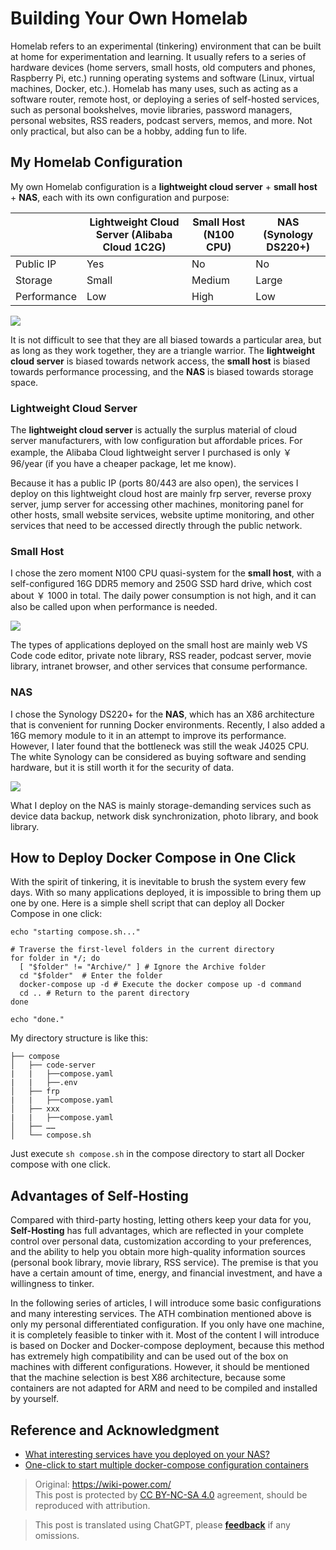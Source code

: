 # Building Your Own Homelab

Homelab refers to an experimental (tinkering) environment that can be built at home for experimentation and learning. It usually refers to a series of hardware devices (home servers, small hosts, old computers and phones, Raspberry Pi, etc.) running operating systems and software (Linux, virtual machines, Docker, etc.). Homelab has many uses, such as acting as a software router, remote host, or deploying a series of self-hosted services, such as personal bookshelves, movie libraries, password managers, personal websites, RSS readers, podcast servers, memos, and more. Not only practical, but also can be a hobby, adding fun to life.

## My Homelab Configuration

My own Homelab configuration is a **lightweight cloud server** + **small host** + **NAS**, each with its own configuration and purpose:

|             | Lightweight Cloud Server (Alibaba Cloud 1C2G) | Small Host (N100 CPU) | NAS (Synology DS220+) |
| ----------- | --------------------------------------------- | --------------------- | --------------------- |
| Public IP   | Yes                                           | No                    | No                    |
| Storage     | Small                                         | Medium                | Large                 |
| Performance | Low                                           | High                  | Low                   |

![](https://wiki-media-1253965369.cos.ap-guangzhou.myqcloud.com/img/202304130031463.png)

It is not difficult to see that they are all biased towards a particular area, but as long as they work together, they are a triangle warrior. The **lightweight cloud server** is biased towards network access, the **small host** is biased towards performance processing, and the **NAS** is biased towards storage space.

### Lightweight Cloud Server

The **lightweight cloud server** is actually the surplus material of cloud server manufacturers, with low configuration but affordable prices. For example, the Alibaba Cloud lightweight server I purchased is only ￥ 96/year (if you have a cheaper package, let me know).

Because it has a public IP (ports 80/443 are also open), the services I deploy on this lightweight cloud host are mainly frp server, reverse proxy server, jump server for accessing other machines, monitoring panel for other hosts, small website services, website uptime monitoring, and other services that need to be accessed directly through the public network.

### Small Host

I chose the zero moment N100 CPU quasi-system for the **small host**, with a self-configured 16G DDR5 memory and 250G SSD hard drive, which cost about ￥ 1000 in total. The daily power consumption is not high, and it can also be called upon when performance is needed.

![](https://wiki-media-1253965369.cos.ap-guangzhou.myqcloud.com/img/202304130043744.png)

The types of applications deployed on the small host are mainly web VS Code code editor, private note library, RSS reader, podcast server, movie library, intranet browser, and other services that consume performance.

### NAS

I chose the Synology DS220+ for the **NAS**, which has an X86 architecture that is convenient for running Docker environments. Recently, I also added a 16G memory module to it in an attempt to improve its performance. However, I later found that the bottleneck was still the weak J4025 CPU. The white Synology can be considered as buying software and sending hardware, but it is still worth it for the security of data.

![](https://wiki-media-1253965369.cos.ap-guangzhou.myqcloud.com/img/202304130053483.png)

What I deploy on the NAS is mainly storage-demanding services such as device data backup, network disk synchronization, photo library, and book library.

## How to Deploy Docker Compose in One Click

With the spirit of tinkering, it is inevitable to brush the system every few days. With so many applications deployed, it is impossible to bring them up one by one. Here is a simple shell script that can deploy all Docker Compose in one click:

```shell title="compose.sh"
echo "starting compose.sh..."

# Traverse the first-level folders in the current directory
for folder in */; do
  [ "$folder" != "Archive/" ] # Ignore the Archive folder
  cd "$folder"  # Enter the folder
  docker-compose up -d # Execute the docker compose up -d command
  cd .. # Return to the parent directory
done

echo "done."
```

My directory structure is like this:

```
├── compose
│   ├── code-server
|   |   ├──compose.yaml
|   |   ├──.env
│   ├── frp
|   |   ├──compose.yaml
│   ├── xxx
|   |   ├──compose.yaml
│   ├── ……
│   └── compose.sh
```

Just execute `sh compose.sh` in the compose directory to start all Docker compose with one click.

## Advantages of Self-Hosting

Compared with third-party hosting, letting others keep your data for you, **Self-Hosting** has full advantages, which are reflected in your complete control over personal data, customization according to your preferences, and the ability to help you obtain more high-quality information sources (personal book library, movie library, RSS service). The premise is that you have a certain amount of time, energy, and financial investment, and have a willingness to tinker.

In the following series of articles, I will introduce some basic configurations and many interesting services. The ATH combination mentioned above is only my personal differentiated configuration. If you only have one machine, it is completely feasible to tinker with it. Most of the content I will introduce is based on Docker and Docker-compose deployment, because this method has extremely high compatibility and can be used out of the box on machines with different configurations. However, it should be mentioned that the machine selection is best X86 architecture, because some containers are not adapted for ARM and need to be compiled and installed by yourself.

## Reference and Acknowledgment

- [What interesting services have you deployed on your NAS?](https://www.v2ex.com/t/901954)
- [One-click to start multiple docker-compose configuration containers](https://juejin.cn/post/7082842557482270734)

> Original: <https://wiki-power.com/>  
> This post is protected by [CC BY-NC-SA 4.0](https://creativecommons.org/licenses/by/4.0/deed.en) agreement, should be reproduced with attribution.

> This post is translated using ChatGPT, please [**feedback**](https://github.com/linyuxuanlin/Wiki_MkDocs/issues/new) if any omissions.
